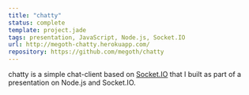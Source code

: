 ```yaml
---
title: "chatty"
status: complete
template: project.jade
tags: presentation, JavaScript, Node.js, Socket.IO
url: http://megoth-chatty.herokuapp.com/
repository: https://github.com/megoth/chatty
---
```


chatty is a simple chat-client based on [Socket.IO](http://socket.io/) that I built as part of a presentation on Node.js and Socket.IO.
